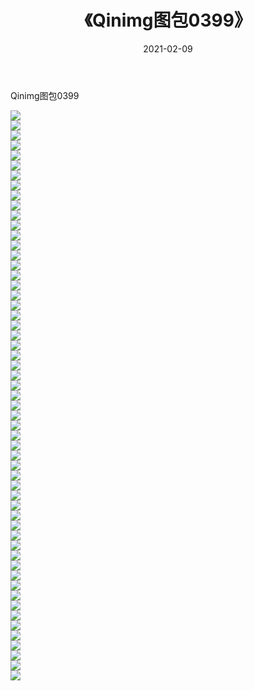 ﻿---
layout: post
title:  《Qinimg图包0399》
date:   2021-02-09
img: http://imgx.orgx.ga/Qinimg图包/Qinimg图包0399/000.jpg
categories: [美女, 清纯, 唯美]
---

Qinimg图包0399

 ![](http://imgx.orgx.ga/Qinimg图包/Qinimg图包0399/001.jpg) <br>![](http://imgx.orgx.ga/Qinimg图包/Qinimg图包0399/002.jpg) <br>![](http://imgx.orgx.ga/Qinimg图包/Qinimg图包0399/003.jpg) <br>![](http://imgx.orgx.ga/Qinimg图包/Qinimg图包0399/004.jpg) <br>![](http://imgx.orgx.ga/Qinimg图包/Qinimg图包0399/005.jpg) <br>![](http://imgx.orgx.ga/Qinimg图包/Qinimg图包0399/006.jpg) <br>![](http://imgx.orgx.ga/Qinimg图包/Qinimg图包0399/007.jpg) <br>![](http://imgx.orgx.ga/Qinimg图包/Qinimg图包0399/008.jpg) <br>![](http://imgx.orgx.ga/Qinimg图包/Qinimg图包0399/009.jpg) <br>![](http://imgx.orgx.ga/Qinimg图包/Qinimg图包0399/010.jpg) <br>![](http://imgx.orgx.ga/Qinimg图包/Qinimg图包0399/011.jpg) <br>![](http://imgx.orgx.ga/Qinimg图包/Qinimg图包0399/012.jpg) <br>![](http://imgx.orgx.ga/Qinimg图包/Qinimg图包0399/013.jpg) <br>![](http://imgx.orgx.ga/Qinimg图包/Qinimg图包0399/014.jpg) <br>![](http://imgx.orgx.ga/Qinimg图包/Qinimg图包0399/015.jpg) <br>![](http://imgx.orgx.ga/Qinimg图包/Qinimg图包0399/016.jpg) <br>![](http://imgx.orgx.ga/Qinimg图包/Qinimg图包0399/017.jpg) <br>![](http://imgx.orgx.ga/Qinimg图包/Qinimg图包0399/018.jpg) <br>![](http://imgx.orgx.ga/Qinimg图包/Qinimg图包0399/019.jpg) <br>![](http://imgx.orgx.ga/Qinimg图包/Qinimg图包0399/020.jpg) <br>![](http://imgx.orgx.ga/Qinimg图包/Qinimg图包0399/021.jpg) <br>![](http://imgx.orgx.ga/Qinimg图包/Qinimg图包0399/022.jpg) <br>![](http://imgx.orgx.ga/Qinimg图包/Qinimg图包0399/023.jpg) <br>![](http://imgx.orgx.ga/Qinimg图包/Qinimg图包0399/024.jpg) <br>![](http://imgx.orgx.ga/Qinimg图包/Qinimg图包0399/025.jpg) <br>![](http://imgx.orgx.ga/Qinimg图包/Qinimg图包0399/026.jpg) <br>![](http://imgx.orgx.ga/Qinimg图包/Qinimg图包0399/027.jpg) <br>![](http://imgx.orgx.ga/Qinimg图包/Qinimg图包0399/028.jpg) <br>![](http://imgx.orgx.ga/Qinimg图包/Qinimg图包0399/029.jpg) <br>![](http://imgx.orgx.ga/Qinimg图包/Qinimg图包0399/030.jpg) <br>![](http://imgx.orgx.ga/Qinimg图包/Qinimg图包0399/031.jpg) <br>![](http://imgx.orgx.ga/Qinimg图包/Qinimg图包0399/032.jpg) <br>![](http://imgx.orgx.ga/Qinimg图包/Qinimg图包0399/033.jpg) <br>![](http://imgx.orgx.ga/Qinimg图包/Qinimg图包0399/034.jpg) <br>![](http://imgx.orgx.ga/Qinimg图包/Qinimg图包0399/035.jpg) <br>![](http://imgx.orgx.ga/Qinimg图包/Qinimg图包0399/036.jpg) <br>![](http://imgx.orgx.ga/Qinimg图包/Qinimg图包0399/037.jpg) <br>![](http://imgx.orgx.ga/Qinimg图包/Qinimg图包0399/038.jpg) <br>![](http://imgx.orgx.ga/Qinimg图包/Qinimg图包0399/039.jpg) <br>![](http://imgx.orgx.ga/Qinimg图包/Qinimg图包0399/040.jpg) <br>![](http://imgx.orgx.ga/Qinimg图包/Qinimg图包0399/041.jpg) <br>![](http://imgx.orgx.ga/Qinimg图包/Qinimg图包0399/042.jpg) <br>![](http://imgx.orgx.ga/Qinimg图包/Qinimg图包0399/043.jpg) <br>![](http://imgx.orgx.ga/Qinimg图包/Qinimg图包0399/044.jpg) <br>![](http://imgx.orgx.ga/Qinimg图包/Qinimg图包0399/045.jpg) <br>![](http://imgx.orgx.ga/Qinimg图包/Qinimg图包0399/046.jpg) <br>![](http://imgx.orgx.ga/Qinimg图包/Qinimg图包0399/047.jpg) <br>![](http://imgx.orgx.ga/Qinimg图包/Qinimg图包0399/048.jpg) <br>![](http://imgx.orgx.ga/Qinimg图包/Qinimg图包0399/049.jpg) <br>![](http://imgx.orgx.ga/Qinimg图包/Qinimg图包0399/050.jpg) <br>![](http://imgx.orgx.ga/Qinimg图包/Qinimg图包0399/051.jpg) <br>![](http://imgx.orgx.ga/Qinimg图包/Qinimg图包0399/052.jpg) <br>![](http://imgx.orgx.ga/Qinimg图包/Qinimg图包0399/053.jpg) <br>![](http://imgx.orgx.ga/Qinimg图包/Qinimg图包0399/054.jpg) <br>![](http://imgx.orgx.ga/Qinimg图包/Qinimg图包0399/055.jpg) <br>![](http://imgx.orgx.ga/Qinimg图包/Qinimg图包0399/056.jpg) <br>![](http://imgx.orgx.ga/Qinimg图包/Qinimg图包0399/057.jpg) <br>